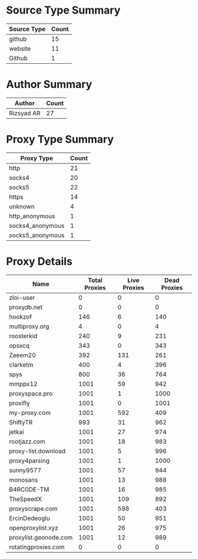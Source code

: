 # Source Type Summary

| Source Type | Count |
|-------------|-------|
| github | 15 |
| website | 11 |
| Github | 1 |


# Author Summary

| Author | Count |
|--------|-------|
| Rizsyad AR | 27 |


# Proxy Type Summary

| Proxy Type | Count |
|------------|-------|
| http | 21 |
| socks4 | 20 |
| socks5 | 22 |
| https | 14 |
| unknown | 4 |
| http_anonymous | 1 |
| socks4_anonymous | 1 |
| socks5_anonymous | 1 |


# Proxy Details

| Name | Total Proxies | Live Proxies | Dead Proxies |
|------|---------------|--------------|---------------|
| zloi-user | 0 | 0 | 0 |
| proxydb.net | 0 | 0 | 0 |
| hookzof | 146 | 6 | 140 |
| multiproxy.org | 4 | 0 | 4 |
| roosterkid | 240 | 9 | 231 |
| opsxcq | 343 | 0 | 343 |
| Zaeem20 | 392 | 131 | 261 |
| clarketm | 400 | 4 | 396 |
| spys | 800 | 36 | 764 |
| mmppx12 | 1001 | 59 | 942 |
| proxyspace.pro | 1001 | 1 | 1000 |
| proxifly | 1001 | 0 | 1001 |
| my-proxy.com | 1001 | 592 | 409 |
| ShiftyTR | 993 | 31 | 962 |
| jetkai | 1001 | 27 | 974 |
| rootjazz.com | 1001 | 18 | 983 |
| proxy-list.download | 1001 | 5 | 996 |
| proxy4parsing | 1001 | 1 | 1000 |
| sunny9577 | 1001 | 57 | 944 |
| monosans | 1001 | 13 | 988 |
| B4RC0DE-TM | 1001 | 16 | 985 |
| TheSpeedX | 1001 | 109 | 892 |
| proxyscrape.com | 1001 | 598 | 403 |
| ErcinDedeoglu | 1001 | 50 | 951 |
| openproxylist.xyz | 1001 | 26 | 975 |
| proxylist.geonode.com | 1001 | 12 | 989 |
| rotatingproxies.com | 0 | 0 | 0 |
